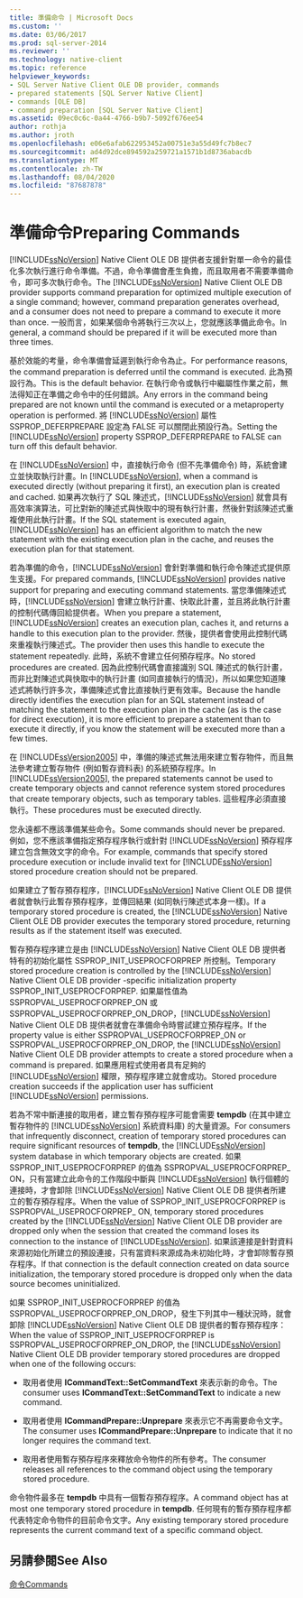 ```yaml
---
title: 準備命令 | Microsoft Docs
ms.custom: ''
ms.date: 03/06/2017
ms.prod: sql-server-2014
ms.reviewer: ''
ms.technology: native-client
ms.topic: reference
helpviewer_keywords:
- SQL Server Native Client OLE DB provider, commands
- prepared statements [SQL Server Native Client]
- commands [OLE DB]
- command preparation [SQL Server Native Client]
ms.assetid: 09ec0c6c-0a44-4766-b9b7-5092f676ee54
author: rothja
ms.author: jroth
ms.openlocfilehash: e06e6afab622953452a00751e3a55d49fc7b8ec7
ms.sourcegitcommit: ad4d92dce894592a259721a1571b1d8736abacdb
ms.translationtype: MT
ms.contentlocale: zh-TW
ms.lasthandoff: 08/04/2020
ms.locfileid: "87687878"
---
```

# <a name="preparing-commands"></a><span data-ttu-id="b7365-102">準備命令</span><span class="sxs-lookup"><span data-stu-id="b7365-102">Preparing Commands</span></span>
  <span data-ttu-id="b7365-103">[!INCLUDE[ssNoVersion](../../includes/ssnoversion-md.md)] Native Client OLE DB 提供者支援針對單一命令的最佳化多次執行進行命令準備。不過，命令準備會產生負擔，而且取用者不需要準備命令，即可多次執行命令。</span><span class="sxs-lookup"><span data-stu-id="b7365-103">The [!INCLUDE[ssNoVersion](../../includes/ssnoversion-md.md)] Native Client OLE DB provider supports command preparation for optimized multiple execution of a single command; however, command preparation generates overhead, and a consumer does not need to prepare a command to execute it more than once.</span></span> <span data-ttu-id="b7365-104">一般而言，如果某個命令將執行三次以上，您就應該準備此命令。</span><span class="sxs-lookup"><span data-stu-id="b7365-104">In general, a command should be prepared if it will be executed more than three times.</span></span>  
  
 <span data-ttu-id="b7365-105">基於效能的考量，命令準備會延遲到執行命令為止。</span><span class="sxs-lookup"><span data-stu-id="b7365-105">For performance reasons, the command preparation is deferred until the command is executed.</span></span> <span data-ttu-id="b7365-106">此為預設行為。</span><span class="sxs-lookup"><span data-stu-id="b7365-106">This is the default behavior.</span></span> <span data-ttu-id="b7365-107">在執行命令或執行中繼屬性作業之前，無法得知正在準備之命令中的任何錯誤。</span><span class="sxs-lookup"><span data-stu-id="b7365-107">Any errors in the command being prepared are not known until the command is executed or a metaproperty operation is performed.</span></span> <span data-ttu-id="b7365-108">將 [!INCLUDE[ssNoVersion](../../includes/ssnoversion-md.md)] 屬性 SSPROP_DEFERPREPARE 設定為 FALSE 可以關閉此預設行為。</span><span class="sxs-lookup"><span data-stu-id="b7365-108">Setting the [!INCLUDE[ssNoVersion](../../includes/ssnoversion-md.md)] property SSPROP_DEFERPREPARE to FALSE can turn off this default behavior.</span></span>  
  
 <span data-ttu-id="b7365-109">在 [!INCLUDE[ssNoVersion](../../includes/ssnoversion-md.md)] 中，直接執行命令 (但不先準備命令) 時，系統會建立並快取執行計畫。</span><span class="sxs-lookup"><span data-stu-id="b7365-109">In [!INCLUDE[ssNoVersion](../../includes/ssnoversion-md.md)], when a command is executed directly (without preparing it first), an execution plan is created and cached.</span></span> <span data-ttu-id="b7365-110">如果再次執行了 SQL 陳述式，[!INCLUDE[ssNoVersion](../../includes/ssnoversion-md.md)] 就會具有高效率演算法，可比對新的陳述式與快取中的現有執行計畫，然後針對該陳述式重複使用此執行計畫。</span><span class="sxs-lookup"><span data-stu-id="b7365-110">If the SQL statement is executed again, [!INCLUDE[ssNoVersion](../../includes/ssnoversion-md.md)] has an efficient algorithm to match the new statement with the existing execution plan in the cache, and reuses the execution plan for that statement.</span></span>  
  
 <span data-ttu-id="b7365-111">若為準備的命令，[!INCLUDE[ssNoVersion](../../includes/ssnoversion-md.md)] 會針對準備和執行命令陳述式提供原生支援。</span><span class="sxs-lookup"><span data-stu-id="b7365-111">For prepared commands, [!INCLUDE[ssNoVersion](../../includes/ssnoversion-md.md)] provides native support for preparing and executing command statements.</span></span> <span data-ttu-id="b7365-112">當您準備陳述式時，[!INCLUDE[ssNoVersion](../../includes/ssnoversion-md.md)] 會建立執行計畫、快取此計畫，並且將此執行計畫的控制代碼傳回給提供者。</span><span class="sxs-lookup"><span data-stu-id="b7365-112">When you prepare a statement, [!INCLUDE[ssNoVersion](../../includes/ssnoversion-md.md)] creates an execution plan, caches it, and returns a handle to this execution plan to the provider.</span></span> <span data-ttu-id="b7365-113">然後，提供者會使用此控制代碼來重複執行陳述式。</span><span class="sxs-lookup"><span data-stu-id="b7365-113">The provider then uses this handle to execute the statement repeatedly.</span></span> <span data-ttu-id="b7365-114">此時，系統不會建立任何預存程序。</span><span class="sxs-lookup"><span data-stu-id="b7365-114">No stored procedures are created.</span></span> <span data-ttu-id="b7365-115">因為此控制代碼會直接識別 SQL 陳述式的執行計畫，而非比對陳述式與快取中的執行計畫 (如同直接執行的情況)，所以如果您知道陳述式將執行許多次，準備陳述式會比直接執行更有效率。</span><span class="sxs-lookup"><span data-stu-id="b7365-115">Because the handle directly identifies the execution plan for an SQL statement instead of matching the statement to the execution plan in the cache (as is the case for direct execution), it is more efficient to prepare a statement than to execute it directly, if you know the statement will be executed more than a few times.</span></span>  
  
 <span data-ttu-id="b7365-116">在 [!INCLUDE[ssVersion2005](../../includes/ssversion2005-md.md)] 中，準備的陳述式無法用來建立暫存物件，而且無法參考建立暫存物件 (例如暫存資料表) 的系統預存程序。</span><span class="sxs-lookup"><span data-stu-id="b7365-116">In [!INCLUDE[ssVersion2005](../../includes/ssversion2005-md.md)], the prepared statements cannot be used to create temporary objects and cannot reference system stored procedures that create temporary objects, such as temporary tables.</span></span> <span data-ttu-id="b7365-117">這些程序必須直接執行。</span><span class="sxs-lookup"><span data-stu-id="b7365-117">These procedures must be executed directly.</span></span>  
  
 <span data-ttu-id="b7365-118">您永遠都不應該準備某些命令。</span><span class="sxs-lookup"><span data-stu-id="b7365-118">Some commands should never be prepared.</span></span> <span data-ttu-id="b7365-119">例如，您不應該準備指定預存程序執行或針對 [!INCLUDE[ssNoVersion](../../includes/ssnoversion-md.md)] 預存程序建立包含無效文字的命令。</span><span class="sxs-lookup"><span data-stu-id="b7365-119">For example, commands that specify stored procedure execution or include invalid text for [!INCLUDE[ssNoVersion](../../includes/ssnoversion-md.md)] stored procedure creation should not be prepared.</span></span>  
  
 <span data-ttu-id="b7365-120">如果建立了暫存預存程序，[!INCLUDE[ssNoVersion](../../includes/ssnoversion-md.md)] Native Client OLE DB 提供者就會執行此暫存預存程序，並傳回結果 (如同執行陳述式本身一樣)。</span><span class="sxs-lookup"><span data-stu-id="b7365-120">If a temporary stored procedure is created, the [!INCLUDE[ssNoVersion](../../includes/ssnoversion-md.md)] Native Client OLE DB provider executes the temporary stored procedure, returning results as if the statement itself was executed.</span></span>  
  
 <span data-ttu-id="b7365-121">暫存預存程序建立是由 [!INCLUDE[ssNoVersion](../../includes/ssnoversion-md.md)] Native Client OLE DB 提供者特有的初始化屬性 SSPROP_INIT_USEPROCFORPREP 所控制。</span><span class="sxs-lookup"><span data-stu-id="b7365-121">Temporary stored procedure creation is controlled by the [!INCLUDE[ssNoVersion](../../includes/ssnoversion-md.md)] Native Client OLE DB provider -specific initialization property SSPROP_INIT_USEPROCFORPREP.</span></span> <span data-ttu-id="b7365-122">如果屬性值為 SSPROPVAL_USEPROCFORPREP_ON 或 SSPROPVAL_USEPROCFORPREP_ON_DROP，[!INCLUDE[ssNoVersion](../../includes/ssnoversion-md.md)] Native Client OLE DB 提供者就會在準備命令時嘗試建立預存程序。</span><span class="sxs-lookup"><span data-stu-id="b7365-122">If the property value is either SSPROPVAL_USEPROCFORPREP_ON or SSPROPVAL_USEPROCFORPREP_ON_DROP, the [!INCLUDE[ssNoVersion](../../includes/ssnoversion-md.md)] Native Client OLE DB provider attempts to create a stored procedure when a command is prepared.</span></span> <span data-ttu-id="b7365-123">如果應用程式使用者具有足夠的 [!INCLUDE[ssNoVersion](../../includes/ssnoversion-md.md)] 權限，預存程序建立就會成功。</span><span class="sxs-lookup"><span data-stu-id="b7365-123">Stored procedure creation succeeds if the application user has sufficient [!INCLUDE[ssNoVersion](../../includes/ssnoversion-md.md)] permissions.</span></span>  
  
 <span data-ttu-id="b7365-124">若為不常中斷連接的取用者，建立暫存預存程序可能會需要 **tempdb** (在其中建立暫存物件的 [!INCLUDE[ssNoVersion](../../includes/ssnoversion-md.md)] 系統資料庫) 的大量資源。</span><span class="sxs-lookup"><span data-stu-id="b7365-124">For consumers that infrequently disconnect, creation of temporary stored procedures can require significant resources of **tempdb**, the [!INCLUDE[ssNoVersion](../../includes/ssnoversion-md.md)] system database in which temporary objects are created.</span></span> <span data-ttu-id="b7365-125">如果 SSPROP_INIT_USEPROCFORPREP 的值為 SSPROPVAL_USEPROCFORPREP_ ON，只有當建立此命令的工作階段中斷與 [!INCLUDE[ssNoVersion](../../includes/ssnoversion-md.md)] 執行個體的連接時，才會卸除 [!INCLUDE[ssNoVersion](../../includes/ssnoversion-md.md)] Native Client OLE DB 提供者所建立的暫存預存程序。</span><span class="sxs-lookup"><span data-stu-id="b7365-125">When the value of SSPROP_INIT_USEPROCFORPREP is SSPROPVAL_USEPROCFORPREP_ ON, temporary stored procedures created by the [!INCLUDE[ssNoVersion](../../includes/ssnoversion-md.md)] Native Client OLE DB provider are dropped only when the session that created the command loses its connection to the instance of [!INCLUDE[ssNoVersion](../../includes/ssnoversion-md.md)].</span></span> <span data-ttu-id="b7365-126">如果該連接是針對資料來源初始化所建立的預設連接，只有當資料來源成為未初始化時，才會卸除暫存預存程序。</span><span class="sxs-lookup"><span data-stu-id="b7365-126">If that connection is the default connection created on data source initialization, the temporary stored procedure is dropped only when the data source becomes uninitialized.</span></span>  
  
 <span data-ttu-id="b7365-127">如果 SSPROP_INIT_USEPROCFORPREP 的值為 SSPROPVAL_USEPROCFORPREP_ON_DROP，發生下列其中一種狀況時，就會卸除 [!INCLUDE[ssNoVersion](../../includes/ssnoversion-md.md)] Native Client OLE DB 提供者的暫存預存程序：</span><span class="sxs-lookup"><span data-stu-id="b7365-127">When the value of SSPROP_INIT_USEPROCFORPREP is SSPROPVAL_USEPROCFORPREP_ON_DROP, the [!INCLUDE[ssNoVersion](../../includes/ssnoversion-md.md)] Native Client OLE DB provider temporary stored procedures are dropped when one of the following occurs:</span></span>  
  
-   <span data-ttu-id="b7365-128">取用者使用 **ICommandText::SetCommandText** 來表示新的命令。</span><span class="sxs-lookup"><span data-stu-id="b7365-128">The consumer uses **ICommandText::SetCommandText** to indicate a new command.</span></span>  
  
-   <span data-ttu-id="b7365-129">取用者使用 **ICommandPrepare::Unprepare** 來表示它不再需要命令文字。</span><span class="sxs-lookup"><span data-stu-id="b7365-129">The consumer uses **ICommandPrepare::Unprepare** to indicate that it no longer requires the command text.</span></span>  
  
-   <span data-ttu-id="b7365-130">取用者使用暫存預存程序來釋放命令物件的所有參考。</span><span class="sxs-lookup"><span data-stu-id="b7365-130">The consumer releases all references to the command object using the temporary stored procedure.</span></span>  
  
 <span data-ttu-id="b7365-131">命令物件最多在 **tempdb** 中具有一個暫存預存程序。</span><span class="sxs-lookup"><span data-stu-id="b7365-131">A command object has at most one temporary stored procedure in **tempdb**.</span></span> <span data-ttu-id="b7365-132">任何現有的暫存預存程序都代表特定命令物件的目前命令文字。</span><span class="sxs-lookup"><span data-stu-id="b7365-132">Any existing temporary stored procedure represents the current command text of a specific command object.</span></span>  
  
## <a name="see-also"></a><span data-ttu-id="b7365-133">另請參閱</span><span class="sxs-lookup"><span data-stu-id="b7365-133">See Also</span></span>  
 [<span data-ttu-id="b7365-134">命令</span><span class="sxs-lookup"><span data-stu-id="b7365-134">Commands</span></span>](commands.md)  
  
  

